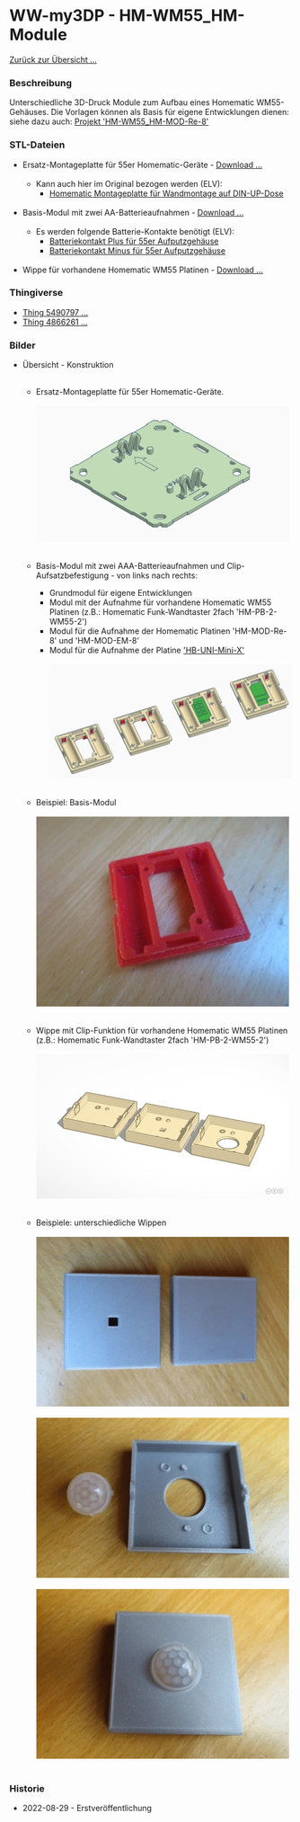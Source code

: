 # WW-my3DP - HM-WM55_HM-Module

[Zurück zur Übersicht ...](../README.md)

### Beschreibung
Unterschiedliche 3D-Druck Module zum Aufbau eines Homematic WM55-Gehäuses. Die Vorlagen können als Basis für eigene Entwicklungen dienen: siehe dazu auch: [Projekt 'HM-WM55_HM-MOD-Re-8'](https://github.com/wolwin/WW-mySHP/blob/master/SHP_HM-WM55_HM-MOD-Re-8/README.md)

### STL-Dateien
- Ersatz-Montageplatte für 55er Homematic-Geräte - [Download ...](./bin/3DP_STL_HM-WM55_Holder_20220721.zip)
  <br><br>
  - Kann auch hier im Original bezogen werden (ELV):
    - [Homematic Montageplatte für Wandmontage auf DIN-UP-Dose](https://de.elv.com/homematic-montageplatte-fuer-wandmontage-auf-din-up-dose-ral7035-098646?fs=2412447686)
  <br><br>
- Basis-Modul mit zwei AA-Batterieaufnahmen - [Download ...](./bin/3DP_STL_HM-WM55_Body_20220721.zip)
  <br><br>
  - Es werden folgende Batterie-Kontakte benötigt (ELV):
    - [Batteriekontakt Plus für 55er Aufputzgehäuse](https://de.elv.com/batteriekontakt-plus-fuer-55er-aufputzgehaeuse-lr03-098647)
    - [Batteriekontakt Minus für 55er Aufputzgehäuse](https://de.elv.com/batteriekontakt-minus-fuer-55er-aufputzgehaeuse-lr03-098648)
  <br><br>
- Wippe für vorhandene Homematic WM55 Platinen - [Download ...](./bin/3DP_STL_HM-WM55_Rocker_20210423.zip)

### Thingiverse
- [Thing 5490797 ...](https://www.thingiverse.com/thing:5490797)
- [Thing 4866261 ...](https://www.thingiverse.com/thing:4866261)

### Bilder
- Übersicht - Konstruktion
  <br><br>
  - Ersatz-Montageplatte für 55er Homematic-Geräte.
  <br><br>
  ![WW-my3DP - HM-WM55_HM-Module](./img/3DP_HM-WM55_HM-Module_Holder.jpg "")
  <br><br>
  - Basis-Modul mit zwei AAA-Batterieaufnahmen und Clip-Aufsatzbefestigung - von links nach rechts:
    - Grundmodul für eigene Entwicklungen
    - Modul mit der Aufnahme für vorhandene Homematic WM55 Platinen (z.B.: Homematic Funk-Wandtaster 2fach 'HM-PB-2-WM55-2')
    - Modul für die Aufnahme der Homematic Platinen 'HM-MOD-Re-8' und 'HM-MOD-EM-8'
    - Modul für die Aufnahme der Platine ['HB-UNI-Mini-X'](https://github.com/wolwin/WW-myPCB/blob/master/PCB_HB-UNI-Mini-X/README.md)
    <br><br>
    ![WW-my3DP - HM-WM55_HM-Module](./img/3DP_HM-WM55_HM-Module_Body.jpg "")
    <br><br>
  - Beispiel: Basis-Modul
    <br><br>
    ![WW-my3DP - HM-WM55_HM-Module](./img/3DP_HM-WM55_HM-Module_Body_Base.jpg "")
    <br><br>
  - Wippe mit Clip-Funktion für vorhandene Homematic WM55 Platinen (z.B.: Homematic Funk-Wandtaster 2fach 'HM-PB-2-WM55-2')
    <br><br>
    ![WW-my3DP - HM-WM55_HM-Module](./img/3DP_HM-WM55_HM-Module_Rocker.jpg "")
    <br><br>

  - Beispiele: unterschiedliche Wippen
    <br><br>
    ![WW-my3DP - HM-WM55_HM-Module](./img/3DP_HM-WM55_HM-Module_Rocker_1.jpg "")
    <br><br>
    ![WW-my3DP - HM-WM55_HM-Module](./img/3DP_HM-WM55_HM-Module_Rocker_2.jpg "")
    <br><br>
    ![WW-my3DP - HM-WM55_HM-Module](./img/3DP_HM-WM55_HM-Module_Rocker_3.jpg "")
    <br><br>

### Historie
- 2022-08-29 - Erstveröffentlichung
